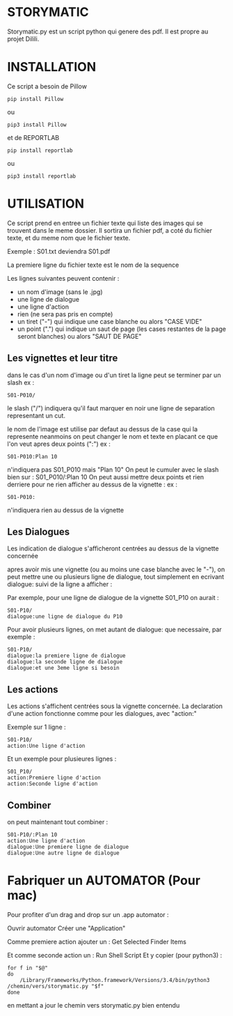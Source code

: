 # STORYMATIC

Storymatic.py est un script python qui genere des pdf. Il est propre au projet Dilili.


# INSTALLATION

Ce script a besoin de Pillow

    pip install Pillow 
ou 

    pip3 install Pillow

et de REPORTLAB

    pip install reportlab

ou

    pip3 install reportlab


# UTILISATION

Ce script prend en entree un fichier texte qui liste des images qui se trouvent
dans le meme dossier. Il sortira un fichier pdf, a coté du fichier texte, et du
meme nom que le fichier texte.

Exemple : 
S01.txt deviendra S01.pdf

La premiere ligne du fichier texte est le nom de la sequence

Les lignes suivantes peuvent contenir :
- un nom d'image (sans le .jpg)
- une ligne de dialogue
- une ligne d'action
- rien (ne sera pas pris en compte)
- un tiret ("-") qui indique une case blanche
    ou alors "CASE VIDE"
- un point (".") qui indique un saut de page (les cases restantes de la page seront blanches)
    ou alors "SAUT DE PAGE"

## Les vignettes et leur titre

dans le cas d'un nom d'image ou d'un tiret la ligne peut se terminer par un slash
ex :

    S01-P010/
le slash ("/") indiquera qu'il faut marquer en noir une ligne de separation
representant un cut.

le nom de l'image est utilise par defaut au dessus de la case qui la represente
neanmoins on peut changer le nom et texte en placant ce que l'on veut apres deux points (":")
ex :

    S01-P010:Plan 10
n'indiquera pas S01_P010 mais "Plan 10"
On peut le cumuler avec le slash bien sur : S01_P010/:Plan 10
On peut aussi mettre deux points et rien derriere pour ne rien afficher au dessus de la vignette :
ex : 

    S01-P010:

n'indiquera rien au dessus de la vignette

## Les Dialogues

Les indication de dialogue s'afficheront centrées au dessus de la vignette concernée 

apres avoir mis une vignette (ou au moins une case blanche avec le "-"), on peut mettre
une ou plusieurs ligne de dialogue, tout simplement en ecrivant dialogue: suivi de la ligne
a afficher :

Par exemple, pour une ligne de dialogue de la vignette S01_P10 on aurait :

    S01-P10/
    dialogue:une ligne de dialogue du P10

Pour avoir plusieurs lignes, on met autant de dialogue: que necessaire, par exemple :

    S01-P10/
    dialogue:la premiere ligne de dialogue
    dialogue:la seconde ligne de dialogue
    dialogue:et une 3eme ligne si besoin

## Les actions

Les actions s'affichent centrées sous la vignette concernée.
La declaration d'une action fonctionne comme pour les dialogues, avec "action:"

Exemple sur 1 ligne :

    S01-P10/
    action:Une ligne d'action

Et un exemple pour plusieures lignes :

    S01_P10/
    action:Premiere ligne d'action
    action:Seconde ligne d'action


## Combiner

on peut maintenant tout combiner :

    S01-P10/:Plan 10
    action:Une ligne d'action
    dialogue:Une premiere ligne de dialogue
    dialogue:Une autre ligne de dialogue


# Fabriquer un AUTOMATOR (Pour mac)

Pour profiter d'un drag and drop sur un .app automator :

Ouvrir automator
Créer une "Application"

Comme premiere action ajouter un : Get Selected Finder Items

Et comme seconde action un : Run Shell Script
Et y copier (pour python3) :

    for f in "$@"
    do
        /Library/Frameworks/Python.framework/Versions/3.4/bin/python3 /chemin/vers/storymatic.py "$f"
    done

en mettant a jour le chemin vers storymatic.py bien entendu

